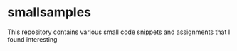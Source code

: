 # smallsamples
This repository contains various small code snippets and assignments that I found interesting
